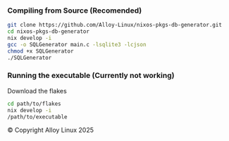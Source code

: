 ### Compiling from Source (Recomended)
```bash
git clone https://github.com/Alloy-Linux/nixos-pkgs-db-generator.git
cd nixos-pkgs-db-generator
nix develop -i
gcc -o SQLGenerator main.c -lsqlite3 -lcjson
chmod +x SQLGenerator
./SQLGenerator
```
### Running the executable (Currently not working)
Download the flakes
```bash
cd path/to/flakes
nix develop -i
/path/to/executable
```


&copy; Copyright Alloy Linux 2025
